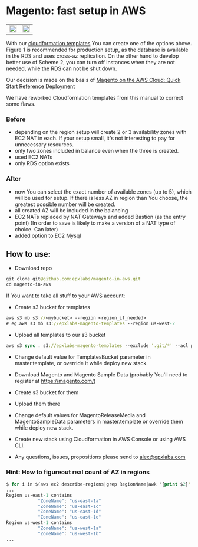 # Magento: fast setup in AWS

<table>
  <tr>
    <td>
      <img style="display:block;" width="100%" src="https://s3.amazonaws.com/blog-images.epxlabs.com/fast-setup-magento-in-aws/1.png">
    </td>
    <td>
      <img style="display:block;" width="100%" src="https://s3.amazonaws.com/blog-images.epxlabs.com/fast-setup-magento-in-aws/2.png">
    </td>
  </tr>
</table>

With our [cloudformation templates](https://github.com/epxlabs/magento-in-aws) You can create one of the options above.
Figure 1 is recommended for production setup, as the database is available in the RDS and uses cross-az replication.
On the other hand to develop better use of Scheme 2, you can turn off instances when they are not needed, while the RDS can not be shut down.

Our decision is made on the basis of [Magento on the AWS Cloud: Quick Start Reference Deployment](http://docs.aws.amazon.com/quickstart/latest/magento/welcome.html)

We have reworked Cloudformation templates from this manual to correct some flaws.

### Before

- depending on the region setup will create 2 or 3 availability zones with EC2 NAT in each. If your setup small, it's not interesting to pay for unnecessary resources.
- only two zones included in balance even when the three is created.
- used EC2 NATs
- only RDS option exists

### After

- now You can select the exact number of available zones (up to 5), which will be used for setup. If there is less AZ in region than You choose, the greatest possible number will be created.
- all created AZ will be included in the balancing
- EC2 NATs replaced by NAT Gateways and added Bastion (as the entry point)
  (In order to save is likely to make a version of a NAT type of choice. Can later)
- added option to EC2 Mysql

## How to use:

- Download repo

```clojure
git clone git@github.com:epxlabs/magento-in-aws.git
cd magento-in-aws
```

If You want to take all stuff to your AWS account:

- Create s3 bucket for templates

```clojure
aws s3 mb s3://<mybucket> --region <region_if_needed>
# eg.aws s3 mb s3://epxlabs-magento-templates --region us-west-2
```

- Upload all templates to our s3 bucket

```clojure
aws s3 sync . s3://epxlabs-magento-templates --exclude '.git/*' --acl public-read --delete --region us-west-2
```

- Change default value for TemplatesBucket parameter in master.template, or override it while deploy new stack.

- Download Magento and Magento Sample Data (probably You'll need to register at https://magento.com/)

- Create s3 bucket for them

- Upload them there

- Change default values for MagentoReleaseMedia and MagentoSampleData parameters in master.template or override them while deploy new stack.

- Create new stack using Cloudformation in AWS Console or using AWS CLI.

- Any questions, issues, propositions please send to alex@epxlabs.com

### Hint: How to figureout real count of AZ in regions

```clojure
$ for i in $(aws ec2 describe-regions|grep RegionName|awk '{print $2}'| tr -d \"); do echo Region $i contains; aws ec2 describe-availability-zones --region $i|grep ZoneName; done
...
Region us-east-1 contains
            "ZoneName": "us-east-1a"
            "ZoneName": "us-east-1c"
            "ZoneName": "us-east-1d"
            "ZoneName": "us-east-1e"
Region us-west-1 contains
            "ZoneName": "us-west-1a"
            "ZoneName": "us-west-1b"
...
```
